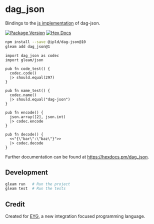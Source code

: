 # dag_json

Bindings to the [js implementation](https://github.com/ipld/js-dag-json) of dag-json.

[![Package Version](https://img.shields.io/hexpm/v/dag_json)](https://hex.pm/packages/dag_json)
[![Hex Docs](https://img.shields.io/badge/hex-docs-ffaff3)](https://hexdocs.pm/dag_json/)

```sh
npm install --save @ipld/dag-json@10
gleam add dag_json@1
```
```gleam
import dag_json as codec
import gleam/json

pub fn code_test() {
  codec.code()
  |> should.equal(297)
}

pub fn name_test() {
  codec.name()
  |> should.equal("dag-json")
}

pub fn encode() {
  json.array([2], json.int)
  |> codec.encode
}

pub fn decode() {
  <<"{\"bar\":\"baz\"}">>
  |> codec.decode
}
```

Further documentation can be found at <https://hexdocs.pm/dag_json>.

## Development

```sh
gleam run   # Run the project
gleam test  # Run the tests
```

## Credit

Created for [EYG](https://eyg.run/), a new integration focused programming language.